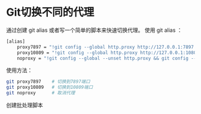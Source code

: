 # Git切换不同的代理
通过创建 git alias 或者写一个简单的脚本来快速切换代理。
使用 git alias ：
```bash
[alias]
    proxy7897 = "!git config --global http.proxy http://127.0.0.1:7897 && git config --global https.proxy https://127.0.0.1:7897"
    proxy10809 = "!git config --global http.proxy http://127.0.0.1:10809 && git config --global https.proxy https://127.0.0.1:10809"
    noproxy = "!git config --global --unset http.proxy && git config --global --unset https.proxy"
```
使用方法：
```bash
git proxy7897    # 切换到7897端口
git proxy10809   # 切换到10809端口
git noproxy      # 取消代理
```
创建批处理脚本